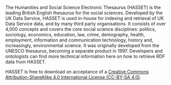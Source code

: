 The Humanities and Social Science Electronic Thesaurus (HASSET) is the leading British English thesaurus for the social sciences. Developed by the UK Data Service, HASSET is used in-house for indexing and retrieval of UK Data Service data, and by many third party organisations. It consists of over 4,000 concepts and covers the core social science disciplines: politics, sociology, economics, education, law, crime, demography, health, employment, information and communication technology, history and, increasingly, environmental science. It was originally developed from the UNESCO thesaurus, becoming a separate product in 1997. Developers and ontologists can find more technical information here on how to retrieve RDF data from HASSET.

HASSET is free to download on acceptance of a [Creative Commons Attribution-ShareAlike 4.0 International License (CC-BY-SA 4.0)](https://creativecommons.org/licenses/by-sa/4.0/).
